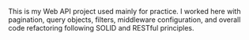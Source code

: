 This is my Web API project used mainly for practice. I worked here with pagination, query objects, filters, middleware configuration, and overall code refactoring following SOLID and RESTful principles.
